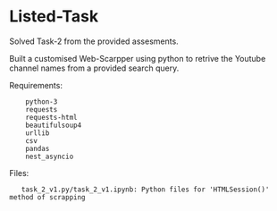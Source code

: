 # Listed-Task
Solved Task-2 from the provided assesments. </br>


Built a customised Web-Scarpper using python to retrive the Youtube channel names from a provided search query.</br>

 
Requirements:

        python-3
        requests
        requests-html
        beautifulsoup4
        urllib
        csv
        pandas
        nest_asyncio


Files:

       task_2_v1.py/task_2_v1.ipynb: Python files for 'HTMLSession()' method of scrapping


       
